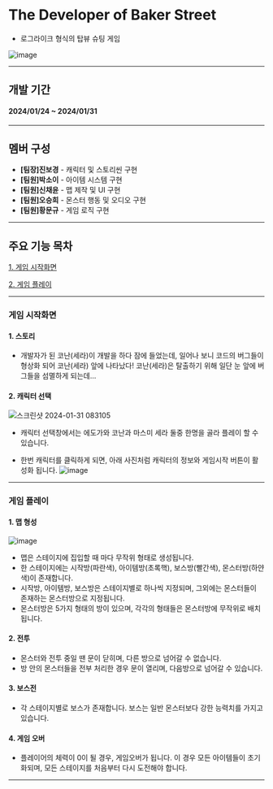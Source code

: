 # The Developer of Baker Street
- 로그라이크 형식의 탑뷰 슈팅 게임

![image](https://github.com/Leah001025/SpartaUnityProject18/assets/37549333/75ef94b8-8a00-4c5e-872f-7322e410a179)

<!--
![표시할이름](https://img.shields.io/badge/표시할이름-색상?style=for-the-badge&logo=기술스택아이콘&logoColor=white)
-->
<!--
주석표시방법
<img width = "10%" img alt="Static Badge" src="https://img.shields.io/badge/%ED%95%98%EC%A7%80%ED%98%9C%20-%2C?style=social&label=%ED%8C%80%EC%9B%90&color=%23640064">
https://shields.io/badges : 아이콘이나 명찰 등 만드는 곳
-->

 ----
## 개발 기간
#### **2024/01/24 ~ 2024/01/31**
----
## 멤버 구성

- **[팀장]진보경** - 캐릭터 및 스토리씬 구현
- **[팀원]박소이** - 아이템 시스템 구현
- **[팀원]신채윤** - 맵 제작 및 UI 구현
- **[팀원]오승희** - 몬스터 행동 및 오디오 구현
- **[팀원]황문규** - 게임 로직 구현
 
----
## 주요 기능 목차
<!--
이동 링크 넣는 법
[화면에 보일 텍스트](#이동할 곳의 제목)
띄어쓰기 있을 경우 -를 적어줘야 적용 가능
-->

[1. 게임 시작화면](#게임-시작화면)

[2. 게임 플레이](#게임-플레이)

----
### 게임 시작화면

#### 1. 스토리
- 개발자가 된 코난(세라)이 개발을 하다 잠에 들었는데, 일어나 보니 코드의 버그들이 형상화 되어 코난(세라) 앞에 나타났다! 코난(세라)은 탈출하기 위해 일단 눈 앞에 버그들을 섬멸하게 되는데...

#### 2. 캐릭터 선택
![스크린샷 2024-01-31 083105](https://github.com/Leah001025/SpartaUnityProject18/assets/97003364/6a07f2ca-719c-40e5-8766-e4900ed4321f)

- 캐릭터 선택창에서는 에도가와 코난과 마스미 세라 둘중 한명을 골라 플레이 할 수 있습니다.

- 한번 캐릭터를 클릭하게 되면, 아래 사진처럼 캐릭터의 정보와 게임시작 버튼이 활성화 됩니다.
![image](https://github.com/Leah001025/SpartaUnityProject18/assets/97003364/44d50a66-501d-4014-a317-290e85d2d81f)


----
### 게임 플레이

#### 1. 맵 형성
![image](https://github.com/Leah001025/SpartaUnityProject18/assets/37549333/2aa1bb22-8900-4d27-acc5-e8ef0d11a75b)

 - 맵은 스테이지에 집입할 때 마다 무작위 형태로 생성됩니다.
 - 한 스테이지에는 시작방(파란색), 아이템방(초록핵), 보스방(빨간색), 몬스터방(하얀색)이 존재합니다.
 - 시작방, 아이템방, 보스방은 스테이지별로 하나씩 지정되며, 그외에는 몬스터들이 존재하는 몬스터방으로 지정됩니다.
 - 몬스터방은 5가지 형태의 방이 있으며, 각각의 형태들은 몬스터방에 무작위로 배치됩니다.

#### 2. 전투

 - 몬스터와 전투 중일 땐 문이 닫히며, 다른 방으로 넘어갈 수 없습니다.
 - 방 안의 몬스터들을 전부 처리한 경우 문이 열리며, 다음방으로 넘어갈 수 있습니다. 

#### 3. 보스전

 - 각 스테이지별로 보스가 존재합니다. 보스는 일반 몬스터보다 강한 능력치를 가지고 있습니다.

#### 4. 게임 오버

 - 플레이어의 체력이 0이 될 경우, 게임오버가 됩니다. 이 경우 모든 아이템들이 초기화되며, 모든 스테이지를 처음부터 다시 도전해야 합니다.

----
